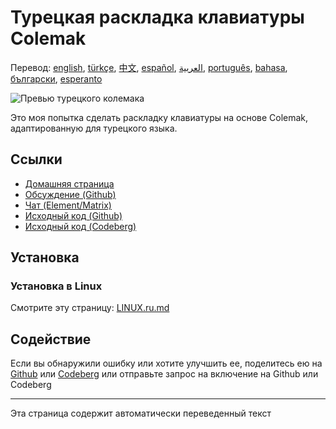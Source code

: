 # Турецкая раскладка клавиатуры Colemak

Перевод: [english](README.md), [türkçe](README.tr.md), [中文](README.zh-CN.md), [español](README.es.md), [العربية](README.ar.md), [português](README.pt.md), [bahasa](README.id.md), [български](README.bg.md), [esperanto](README.eo.md)

![Превью турецкого колемака](./media/preview.png)

Это моя попытка сделать раскладку клавиатуры на основе Colemak, адаптированную для турецкого языка.

## Ссылки

* [Домашняя страница](https://salif.github.io/colemak-tr/)
* [Обсуждение (Github)](https://github.com/salif/colemak-tr/discussions)
* [Чат (Element/Matrix)](https://matrix.to/#/#salif-colemak:mozilla.org)
* [Исходный код (Github)](https://github.com/salif/colemak-tr)
* [Исходный код (Codeberg)](https://codeberg.org/salif/colemak-tr)

## Установка

### Установка в Linux

Смотрите эту страницу: [LINUX.ru.md](./LINUX.ru.md)

## Содействие

Если вы обнаружили ошибку или хотите улучшить ее, поделитесь ею на [Github] или [Codeberg] или отправьте запрос на включение на Github или Codeberg

[Github]: https://github.com/salif/colemak-tr/issues
[Codeberg]: https://codeberg.org/salif/colemak-tr/issues

---

Эта страница содержит автоматически переведенный текст
